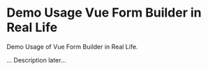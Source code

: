 # Demo Usage Vue Form Builder in Real Life

Demo Usage of Vue Form Builder in Real Life.

...
Description later...